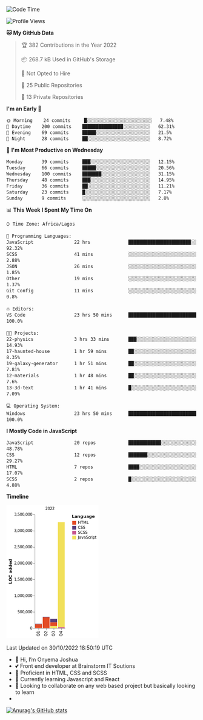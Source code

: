 <!--START_SECTION:waka-->
![Code Time](http://img.shields.io/badge/Code%20Time-22%20hrs%206%20mins-blue)

![Profile Views](http://img.shields.io/badge/Profile%20Views-75-blue)

**🐱 My GitHub Data** 

> 🏆 382 Contributions in the Year 2022
 > 
> 📦 268.7 kB Used in GitHub's Storage 
 > 
> 🚫 Not Opted to Hire
 > 
> 📜 25 Public Repositories 
 > 
> 🔑 13 Private Repositories  
 > 
**I'm an Early 🐤** 

```text
🌞 Morning    24 commits     █░░░░░░░░░░░░░░░░░░░░░░░░   7.48% 
🌆 Daytime    200 commits    ███████████████░░░░░░░░░░   62.31% 
🌃 Evening    69 commits     █████░░░░░░░░░░░░░░░░░░░░   21.5% 
🌙 Night      28 commits     ██░░░░░░░░░░░░░░░░░░░░░░░   8.72%

```
📅 **I'm Most Productive on Wednesday** 

```text
Monday       39 commits     ███░░░░░░░░░░░░░░░░░░░░░░   12.15% 
Tuesday      66 commits     █████░░░░░░░░░░░░░░░░░░░░   20.56% 
Wednesday    100 commits    ███████░░░░░░░░░░░░░░░░░░   31.15% 
Thursday     48 commits     ███░░░░░░░░░░░░░░░░░░░░░░   14.95% 
Friday       36 commits     ██░░░░░░░░░░░░░░░░░░░░░░░   11.21% 
Saturday     23 commits     █░░░░░░░░░░░░░░░░░░░░░░░░   7.17% 
Sunday       9 commits      ░░░░░░░░░░░░░░░░░░░░░░░░░   2.8%

```


📊 **This Week I Spent My Time On** 

```text
⌚︎ Time Zone: Africa/Lagos

💬 Programming Languages: 
JavaScript               22 hrs              ███████████████████████░░   92.32% 
SCSS                     41 mins             ░░░░░░░░░░░░░░░░░░░░░░░░░   2.88% 
JSON                     26 mins             ░░░░░░░░░░░░░░░░░░░░░░░░░   1.85% 
Other                    19 mins             ░░░░░░░░░░░░░░░░░░░░░░░░░   1.37% 
Git Config               11 mins             ░░░░░░░░░░░░░░░░░░░░░░░░░   0.8%

🔥 Editors: 
VS Code                  23 hrs 50 mins      █████████████████████████   100.0%

🐱‍💻 Projects: 
22-physics               3 hrs 33 mins       ███░░░░░░░░░░░░░░░░░░░░░░   14.93% 
17-haunted-house         1 hr 59 mins        ██░░░░░░░░░░░░░░░░░░░░░░░   8.35% 
19-galaxy-generator      1 hr 51 mins        ██░░░░░░░░░░░░░░░░░░░░░░░   7.81% 
12-materials             1 hr 48 mins        ██░░░░░░░░░░░░░░░░░░░░░░░   7.6% 
13-3d-text               1 hr 41 mins        █░░░░░░░░░░░░░░░░░░░░░░░░   7.09%

💻 Operating System: 
Windows                  23 hrs 50 mins      █████████████████████████   100.0%

```

**I Mostly Code in JavaScript** 

```text
JavaScript               20 repos            ████████████░░░░░░░░░░░░░   48.78% 
CSS                      12 repos            ███████░░░░░░░░░░░░░░░░░░   29.27% 
HTML                     7 repos             ████░░░░░░░░░░░░░░░░░░░░░   17.07% 
SCSS                     2 repos             █░░░░░░░░░░░░░░░░░░░░░░░░   4.88%

```


**Timeline**

![Chart not found](https://raw.githubusercontent.com/the-officialjosh/the-officialjosh/main/charts/bar_graph.png) 


 Last Updated on 30/10/2022 18:50:19 UTC
<!--END_SECTION:waka-->


- 👋 Hi, I’m Onyema Joshua
- 💕 Front end developer at Brainstorm IT Soutions
- 👀 Proficient  in HTML, CSS and SCSS
- 🌱 Currently learning Javascript and React
- 💞️ Looking to collaborate on any web based project but basically looking to learn
- 
[![Anurag's GitHub stats](https://github-readme-stats.vercel.app/api?username=the-officialjosh&count_private=true&show_icons=true&theme=tokyonight)](https://github.com/anuraghazra/github-readme-stats) 
<!---
the-officialjosh/the-officialjosh is a ✨ special ✨ repository because its `README.md` (this file) appears on your GitHub profile.
You can click the Preview link to take a look at your change.
--->
